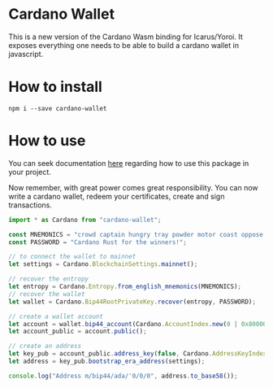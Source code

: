 # Cardano Wallet

This is a new version of the Cardano Wasm binding for Icarus/Yoroi.
It exposes everything one needs to be able to build a cardano wallet
in javascript.

# How to install

```
npm i --save cardano-wallet
```

# How to use

You can seek documentation
[here](https://github.com/rustwasm/create-wasm-app#create-wasm-app)
regarding how to use this package in your project.

Now remember, with great power comes great responsibility. You can now
write a cardano wallet, redeem your certificates, create and sign
transactions.

```js
import * as Cardano from "cardano-wallet";

const MNEMONICS = "crowd captain hungry tray powder motor coast oppose month shed parent mystery torch resemble index";
const PASSWORD = "Cardano Rust for the winners!";

// to connect the wallet to mainnet
let settings = Cardano.BlockchainSettings.mainnet();

// recover the entropy
let entropy = Cardano.Entropy.from_english_mnemonics(MNEMONICS);
// recover the wallet
let wallet = Cardano.Bip44RootPrivateKey.recover(entropy, PASSWORD);

// create a wallet account
let account = wallet.bip44_account(Cardano.AccountIndex.new(0 | 0x80000000));
let account_public = account.public();

// create an address
let key_pub = account_public.address_key(false, Cardano.AddressKeyIndex.new(0));
let address = key_pub.bootstrap_era_address(settings);

console.log("Address m/bip44/ada/'0/0/0", address.to_base58());
```
